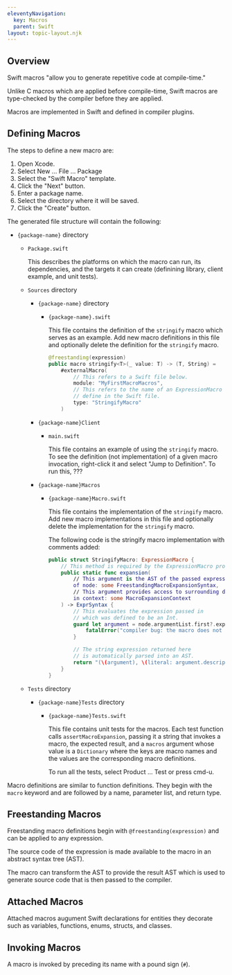 ```yaml
---
eleventyNavigation:
  key: Macros
  parent: Swift
layout: topic-layout.njk
---
```


## Overview

Swift macros "allow you to generate repetitive code at compile-time."

Unlike C macros which are applied before compile-time,
Swift macros are type-checked by the compiler before they are applied.

Macros are implemented in Swift and defined in compiler plugins.

## Defining Macros

The steps to define a new macro are:

1. Open Xcode.
1. Select New ... File ... Package
1. Select the "Swift Macro" template.
1. Click the "Next" button.
1. Enter a package name.
1. Select the directory where it will be saved.
1. Click the "Create" button.

The generated file structure will contain the following:

- `{package-name}` directory

  - `Package.swift`

    This describes the platforms on which the macro can run,
    its dependencies, and the targets it can create
    (definining library, client example, and unit tests).

  - `Sources` directory

    - `{package-name}` directory

      - `{package-name}.swift`

        This file contains the definition of the `stringify` macro
        which serves as an example.
        Add new macro definitions in this file and
        optionally delete the definition for the `stringify` macro.

        ```swift
        @freestanding(expression)
        public macro stringify<T>(_ value: T) -> (T, String) =
            #externalMacro(
                // This refers to a Swift file below.
                module: "MyFirstMacroMacros",
                // This refers to the name of an ExpressionMacro subtype
                // define in the Swift file.
                type: "StringifyMacro"
            )
        ```

    - `{package-name}Client`

      - `main.swift`

        This file contains an example of using the `stringify` macro.
        To see the definition (not implementation) of a given macro invocation,
        right-click it and select "Jump to Definition".
        To run this, ???

    - `{package-name}Macros`

      - `{package-name}Macro.swift`

        This file contains the implementation of the `stringify` macro.
        Add new macro implementations in this file and
        optionally delete the implementation for the `stringify` macro.

        The following code is the stringify macro implementation
        with comments added:

        ```swift
        public struct StringifyMacro: ExpressionMacro {
            // This method is required by the ExpressionMacro protocol.
            public static func expansion(
                // This argument is the AST of the passed expression.
                of node: some FreestandingMacroExpansionSyntax,
                // This argument provides access to surrounding data.
                in context: some MacroExpansionContext
            ) -> ExprSyntax {
                // This evaluates the expression passed in
                // which was defined to be an Int.
                guard let argument = node.argumentList.first?.expression else {
                    fatalError("compiler bug: the macro does not have any arguments")
                }

                // The string expression returned here
                // is automatically parsed into an AST.
                return "(\(argument), \(literal: argument.description))"
            }
        }
        ```

  - `Tests` directory

    - `{package-name}Tests` directory

      - `{package-name}Tests.swift`

        This file contains unit tests for the macros.
        Each test function calls `assertMacroExpansion`,
        passing it a string that invokes a macro, the expected result, and
        a `macros` argument whose value is a `Dictionary`
        where the keys are macro names and
        the values are the corresponding macro definitions.

        To run all the tests, select Product ... Test or press cmd-u.

Macro definitions are similar to function definitions.
They begin with the `macro` keyword and are followed by
a name, parameter list, and return type.

## Freestanding Macros

Freestanding macro definitions begin with `@freestanding(expression)`
and can be applied to any expression.

The source code of the expression is made available to the macro
in an abstract syntax tree (AST).

The macro can transform the AST to provide the result AST
which is used to generate source code that is then passed to the compiler.

## Attached Macros

Attached macros augument Swift declarations for entities they decorate
such as variables, functions, enums, structs, and classes.

## Invoking Macros

A macro is invoked by preceding its name with a pound sign (`#`).

